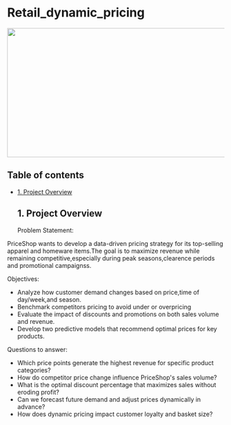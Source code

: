 # Retail_dynamic_pricing

<div id="main image" align="center">
  <img src="https://encrypted-tbn0.gstatic.com/images?q=tbn:ANd9GcSr1xQ_UIrC5c1bQkGqlkmSe8-PYjrYtKGC7g&s" width="550" height="300"/>
</div>

## Table of contents
* [1. Project Overview](#project-description)

    ## 1. Project Overview <a class="anchor" id="project-description"></a>

  Problem Statement:

PriceShop wants to develop a data-driven pricing strategy for its top-selling apparel and homeware items.The goal is to maximize revenue while remaining competitive,especially during peak seasons,clearence periods and promotional campaignss.

Objectives:

- Analyze how customer demand changes based on price,time of day/week,and season.
- Benchmark competitors pricing to avoid under or overpricing
- Evaluate the impact of discounts and promotions on both sales volume and revenue.
- Develop two predictive models that recommend optimal prices for key products.

Questions to answer:

- Which price points generate the highest revenue for specific product categories?
- How do competitor price change influence PriceShop's sales volume?
- What is the optimal discount percentage that maximizes sales without eroding profit?
- Can we forecast future demand and adjust prices dynamically in advance?
- How does dynamic pricing impact customer loyalty and basket size?
